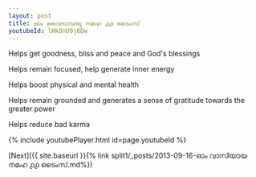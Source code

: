 ```yaml
---
layout: post
title: ഓം വൈദാമ്പത്യ നമഹ ൧൧ ടൈംസ്
youtubeId: lHkOnU9j6Dw
---
```

 
 
Helps get goodness, bliss and peace and God's blessings
 
Helps remain focused, help generate inner energy 
 
Helps boost physical and mental health 
 
Helps remain grounded and generates a sense of gratitude towards the greater power 
 
Helps reduce bad karma
 
 
 
 


{% include youtubePlayer.html id=page.youtubeId %}
 
[Next]({{ site.baseurl }}{% link  split1/_posts/2013-09-16-ഓം വാസിയായ നമഹ ൧൧ ടൈംസ്.md%})
 
